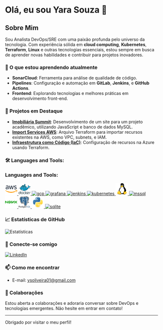 # Olá, eu sou Yara Souza 👋

## Sobre Mim

Sou Analista DevOps/SRE com uma paixão profunda pelo universo da tecnologia. Com experiência sólida em **cloud computing**, **Kubernetes**, **Terraform**, **Linux** e outras tecnologias essenciais, estou sempre em busca de aprender novas habilidades e contribuir para projetos inovadores.

### 🌱 O que estou aprendendo atualmente

- **SonarCloud**: Ferramenta para análise de qualidade de código.
- **Pipelines**: Configuração e automação em **GitLab**, **Jenkins**, e **GitHub Actions**.
- **Frontend**: Explorando tecnologias e melhores práticas em desenvolvimento front-end.

### 🚀 Projetos em Destaque

- **[Imobiliária Summit](https://github.com/ysoliveira01/website)**: Desenvolvimento de um site para um projeto acadêmico, utilizando JavaScript e banco de dados MySQL.
- **[Import Services AWS](https://github.com/ysoliveira01/Import-Terraform)**: Arquivo Terraform para importar recursos existentes na AWS, como VPC, subnets, e IAM.
- **[Infraestrutura como Código (IaC)](https://github.com/ysoliveira01/IAC)**: Configuração de recursos na Azure usando Terraform.

### 🛠️ Languages and Tools:

<h3 align="left">Languages and Tools:</h3>
<p align="left">
    <a href="https://aws.amazon.com" target="_blank" rel="noreferrer">
        <img src="https://raw.githubusercontent.com/devicons/devicon/master/icons/amazonwebservices/amazonwebservices-original-wordmark.svg" alt="aws" width="40" height="40"/>
    </a>
    <a href="https://www.docker.com/" target="_blank" rel="noreferrer">
        <img src="https://raw.githubusercontent.com/devicons/devicon/master/icons/docker/docker-original-wordmark.svg" alt="docker" width="40" height="40"/>
    </a>
    <a href="https://cloud.google.com" target="_blank" rel="noreferrer">
        <img src="https://www.vectorlogo.zone/logos/google_cloud/google_cloud-icon.svg" alt="gcp" width="40" height="40"/>
    </a>
    <a href="https://grafana.com" target="_blank" rel="noreferrer">
        <img src="https://www.vectorlogo.zone/logos/grafana/grafana-icon.svg" alt="grafana" width="40" height="40"/>
    </a>
    <a href="https://www.jenkins.io" target="_blank" rel="noreferrer">
        <img src="https://www.vectorlogo.zone/logos/jenkins/jenkins-icon.svg" alt="jenkins" width="40" height="40"/>
    </a>
    <a href="https://kubernetes.io" target="_blank" rel="noreferrer">
        <img src="https://www.vectorlogo.zone/logos/kubernetes/kubernetes-icon.svg" alt="kubernetes" width="40" height="40"/>
    </a>
    <a href="https://www.linux.org/" target="_blank" rel="noreferrer">
        <img src="https://raw.githubusercontent.com/devicons/devicon/master/icons/linux/linux-original.svg" alt="linux" width="40" height="40"/>
    </a>
    <a href="https://www.microsoft.com/en-us/sql-server" target="_blank" rel="noreferrer">
        <img src="https://www.svgrepo.com/show/303229/microsoft-sql-server-logo.svg" alt="mssql" width="40" height="40"/>
    </a>
    <a href="https://www.nginx.com" target="_blank" rel="noreferrer">
        <img src="https://raw.githubusercontent.com/devicons/devicon/master/icons/nginx/nginx-original.svg" alt="nginx" width="40" height="40"/>
    </a>
    <a href="https://www.postgresql.org" target="_blank" rel="noreferrer">
        <img src="https://raw.githubusercontent.com/devicons/devicon/master/icons/postgresql/postgresql-original-wordmark.svg" alt="postgresql" width="40" height="40"/>
    </a>
    <a href="https://www.python.org" target="_blank" rel="noreferrer">
        <img src="https://raw.githubusercontent.com/devicons/devicon/master/icons/python/python-original.svg" alt="python" width="40" height="40"/>
    </a>
    <a href="https://www.sqlite.org/" target="_blank" rel="noreferrer">
        <img src="https://www.vectorlogo.zone/logos/sqlite/sqlite-icon.svg" alt="sqlite" width="40" height="40"/>
    </a>
</p>

### 📈 Estatísticas de GitHub

![Estatísticas](https://github-readme-stats.vercel.app/api?username=ysoliveira01&show_icons=true&hide_title=true&hide=prs&count_private=true&include_all_commits=true&hide_border=true&theme=radical)

<h3>🔗 Conecte-se comigo</h3>
<p>
    <a href="https://www.linkedin.com/in/yarasouza0" target="_blank" rel="noreferrer">
        <img src="[https://upload.wikimedia.org/wikipedia/commons/0/01/LinkedIn_Logo_2013.png](https://cdn-icons-png.flaticon.com/256/174/174857.png)" alt="LinkedIn" width="40" height="40"/>
    </a>
</p>

### 📫 Como me encontrar

- E-mail: [ysoliveira01@gmail.com](mailto:ysoliveira01@gmail.com)

### 🤝 Colaborações

Estou aberta a colaborações e adoraria conversar sobre DevOps e tecnologias emergentes. Não hesite em entrar em contato!

---

Obrigado por visitar o meu perfil!
